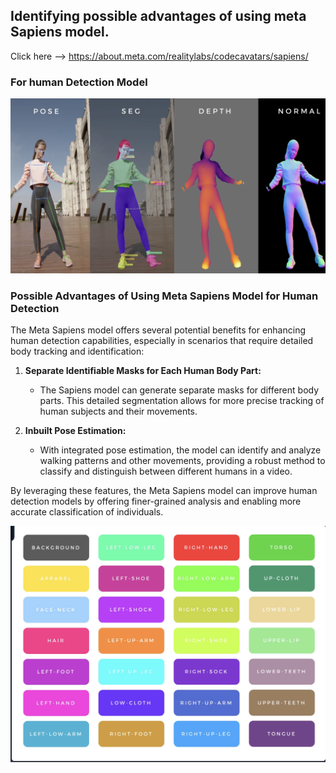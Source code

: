 ## Identifying possible advantages of using meta Sapiens model.

Click here --> https://about.meta.com/realitylabs/codecavatars/sapiens/

### For human Detection Model

![alt text](image-12.png)

### Possible Advantages of Using Meta Sapiens Model for Human Detection

The Meta Sapiens model offers several potential benefits for enhancing human detection capabilities, especially in scenarios that require detailed body tracking and identification:

1. **Separate Identifiable Masks for Each Human Body Part:**
   - The Sapiens model can generate separate masks for different body parts. This detailed segmentation allows for more precise tracking of human subjects and their movements.

2. **Inbuilt Pose Estimation:**
   - With integrated pose estimation, the model can identify and analyze walking patterns and other movements, providing a robust method to classify and distinguish between different humans in a video.

By leveraging these features, the Meta Sapiens model can improve human detection models by offering finer-grained analysis and enabling more accurate classification of individuals.


![alt text](image-13.png)


